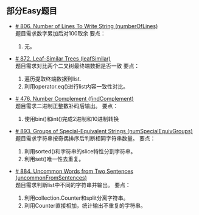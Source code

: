 ## 部分Easy题目

* [# 806. Number of Lines To Write String (numberOfLines)](https://leetcode.com/problems/number-of-lines-to-write-string/)  
题目需求数字累加后对100取余
要点：
    1. 无。

* [# 872. Leaf-Similar Trees (leafSimilar)](https://leetcode.com/problems/leaf-similar-trees/)  
题目需求对比两个二叉树最终端数据是否一致
要点：
    1. 遍历提取终端数据到list.
    2. 利用operator.eq()进行list内容一致性对比。

* [# 476. Number Complement (findComplement)](https://leetcode.com/problems/number-complement/)  
题目需求二进制正整数补码后输出。
要点：
    1. 使用bin()和int()完成2进制和10进制转换
        
* [# 893. Groups of Special-Equivalent Strings (numSpecialEquivGroups)](https://leetcode.com/problems/groups-of-special-equivalent-strings/)  
题目需求字符串按奇偶排序后判断相同字符串数量。
要点：
    1. 利用sorted()和字符串的slice特性分割字符串。
    2. 利用set()唯一性去重复。

* [# 884. Uncommon Words from Two Sentences (uncommonFromSentences)](https://leetcode.com/problems/uncommon-words-from-two-sentences/)  
题目需求判断list中不同的字符串并输出。
要点：
    1. 利用collection.Counter和split分离字符串。
    2. 利用Counter直接相加，统计输出不重复的字符串。


